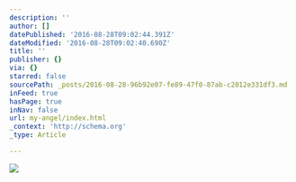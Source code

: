 ```yaml
---
description: ''
author: []
datePublished: '2016-08-28T09:02:44.391Z'
dateModified: '2016-08-28T09:02:40.690Z'
title: ''
publisher: {}
via: {}
starred: false
sourcePath: _posts/2016-08-28-96b92e07-fe89-47f0-87ab-c2012e331df3.md
inFeed: true
hasPage: true
inNav: false
url: my-angel/index.html
_context: 'http://schema.org'
_type: Article

---
```

![](https://the-grid-user-content.s3-us-west-2.amazonaws.com/2874a57c-0cd9-46f3-a34f-bbae071ba1ae.jpg)